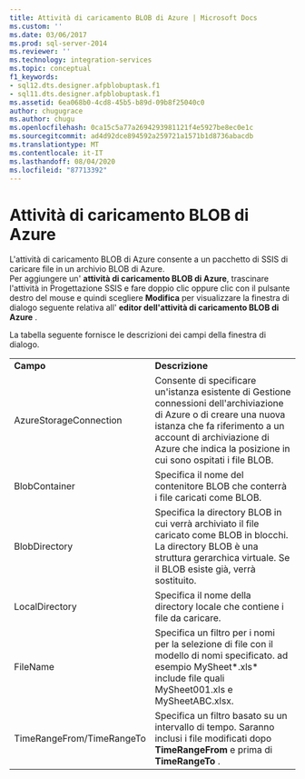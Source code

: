 ```yaml
---
title: Attività di caricamento BLOB di Azure | Microsoft Docs
ms.custom: ''
ms.date: 03/06/2017
ms.prod: sql-server-2014
ms.reviewer: ''
ms.technology: integration-services
ms.topic: conceptual
f1_keywords:
- sql12.dts.designer.afpblobuptask.f1
- sql11.dts.designer.afpblobuptask.f1
ms.assetid: 6ea068b0-4cd8-45b5-b89d-09b8f25040c0
author: chugugrace
ms.author: chugu
ms.openlocfilehash: 0ca15c5a77a2694293981121f4e5927be8ec0e1c
ms.sourcegitcommit: ad4d92dce894592a259721a1571b1d8736abacdb
ms.translationtype: MT
ms.contentlocale: it-IT
ms.lasthandoff: 08/04/2020
ms.locfileid: "87713392"
---
```

# <a name="azure-blob-upload-task"></a>Attività di caricamento BLOB di Azure
  L'attività di caricamento BLOB di Azure consente a un pacchetto di SSIS di caricare file in un archivio BLOB di Azure.   
Per aggiungere un' **attività di caricamento BLOB di Azure**, trascinare l'attività in Progettazione SSIS e fare doppio clic oppure clic con il pulsante destro del mouse e quindi scegliere **Modifica** per visualizzare la finestra di dialogo seguente relativa all' **editor dell'attività di caricamento BLOB di Azure** .  
  
 La tabella seguente fornisce le descrizioni dei campi della finestra di dialogo.  
  
|||  
|-|-|  
|**Campo**|**Descrizione**|  
|AzureStorageConnection|Consente di specificare un'istanza esistente di Gestione connessioni dell'archiviazione di Azure o di creare una nuova istanza che fa riferimento a un account di archiviazione di Azure che indica la posizione in cui sono ospitati i file BLOB.|  
|BlobContainer|Specifica il nome del contenitore BLOB che conterrà i file caricati come BLOB.|  
|BlobDirectory|Specifica la directory BLOB in cui verrà archiviato il file caricato come BLOB in blocchi. La directory BLOB è una struttura gerarchica virtuale. Se il BLOB esiste già, verrà sostituito.|  
|LocalDirectory|Specifica il nome della directory locale che contiene i file da caricare.|  
|FileName|Specifica un filtro per i nomi per la selezione di file con il modello di nomi specificato. ad esempio MySheet*.xls\* include file quali MySheet001.xls e MySheetABC.xlsx.|  
|TimeRangeFrom/TimeRangeTo|Specifica un filtro basato su un intervallo di tempo. Saranno inclusi i file modificati dopo **TimeRangeFrom** e prima di **TimeRangeTo** .|  
  
  
